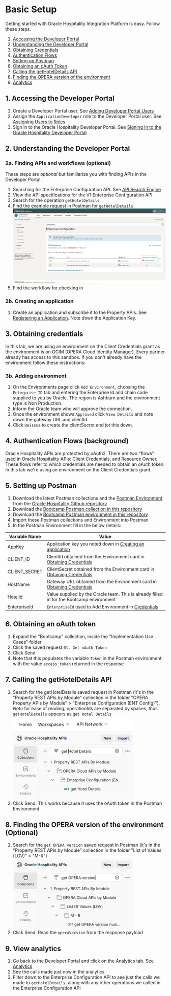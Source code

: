 # Basic Setup

Getting started with Oracle Hospitality Integration Platform is easy.  Follow these steps.

1. [Accessing the Developer Portal](#1-accessing-the-developer-portal)
2. [Understanding the Developer Portal](#2-understanding-the-developer-portal)
3. [Obtaining Credentials](#3-obtaining-credentials)
4. [Authentication Flows](#4-authentication-flows-background)
5. [Setting up Postman](#5-setting-up-postman)
6. [Obtaining an oAuth Token](#6-obtaining-an-oauth-token)
7. [Calling the getHotelDetails API](#7-calling-the-gethoteldetails-api)
8. [Finding the OPERA version of the environment](#8-finding-the-opera-version-of-the-environment-optional)
9. [Analytics](#9-view-analytics)

## 1. Accessing the Developer Portal

1. Create a Developer Portal user.  See [Adding Developer Portal Users](https://docs.oracle.com/en/industries/hospitality/integration-platform/ohipu/t_getting_started_for_partners.htm#OHIPU-AddingUsers-3E28413A)
2. Assign the `ApplicationDeveloper` role to the Developer Portal user.  See [Assigning Users to Roles](https://docs.oracle.com/en/industries/hospitality/integration-platform/ohipu/t_getting_started_for_partners.htm#OHIPU-AssigningUsersToRoles-879F91FD)
3. Sign in to the Oracle Hospitality Developer Portal.  See [Signing In to the Oracle Hospitality Developer Portal](https://docs.oracle.com/en/industries/hospitality/integration-platform/ohipu/t_getting_started_for_partners.htm#OHIPU-SigningInToTheDeveloperPortal-DC32FEE5)

## 2. Understanding the Developer Portal

### 2a. Finding APIs and workflows (optional)

These steps are *optional* but familiarize you with finding APIs in the Developer Portal.

1. Searching for the Enterprise Configuration API.  See [API Search Engine](https://docs.oracle.com/en/industries/hospitality/integration-platform/ohipu/ch_discover_and_subscribe_to_APIs.htm#OHIPU-APISearchEngine-3C569607)
2. View the API specifications for the V1 Enterprise Configuration API
3. Search for the operation `getHotelDetails`
4. Find the example request in Postman for `getHotelDetails` ![alt text](images/getting_started_2_4.png "screenshot of Oracle Hospitality Integration Platform developer portal searching for getHotelDetails highlighting the method to get to the Postman sample")
5. Find the workflow for checking in

### 2b. Creating an application

1. Create an application and subscribe it to the Property APIs.  See [Registering an Application](https://docs.oracle.com/en/industries/hospitality/integration-platform/ohipu/c_register_and_manage_applications.htm#OHIPU-CreatingAnApplication-D59E4A5D).  Note down the Application Key.

## 3. Obtaining credentials

In this lab, we are using an environment on the Client Credentials grant as the environment is on OCIM (OPERA Cloud Identity Manager). Every partner already has access to this sandbox.  If you don't already have the environment follow these instructions:

### 3b. Adding environment

1. On the Environments page click `Add Environment`, choosing the `Enterprise ID` tab and entering the Enterprise Id and chain code supplied to you by Oracle. The region is Ashburn and the environment type is Non Production.
2. Inform the Oracle team who will approve the connection.
3. Once the environment shows `Approved` click `View Details` and note down the gateway URL and clientId.
4. Click `Reissue` to create the clientSecret and jot this down.

## 4. Authentication Flows (background)

Oracle Hospitality APIs are protected by oAuth2.  There are two "flows" used in Oracle Hospitality APIs: Client Credentials, and Resource Owner.  These flows refer to which credentials are needed to obtain an oAuth token.  In this lab we're using an environment on the Client Credentials grant.

## 5. Setting up Postman

1. Download the latest Postman collections and the [Postman Environment](https://github.com/oracle/hospitality-api-docs/blob/main/postman-collections/oracle-hospitality-property.postman_environment.json) from the [Oracle Hospitality Github repository](https://github.com/oracle/hospitality-api-docs/tree/main/postman-collections)
2. Download the [Bootcamp Postman collection in this repository](Bootcamp_Reseller.postman_collection.json)
3. Download the [Bootcamp Postman environment in this repository](Bootcamp_Reseller.postman_environment.json)
4. Import these Postman collections and Environment into Postman
5. In the Postman Environment fill in the below details:

| **Variable Name** | **Value** |
| --- | --- |
| AppKey | Application key you noted down in [Creating an application](#2b-creating-an-application) |
| CLIENT_ID | ClientId obtained from the Environment card in [Obtaining Credentials](#3-obtaining-credentials) |
| CLIENT_SECRET | ClientSecret obtained from the Environment card in [Obtaining Credentials](#3-obtaining-credentials) |
| HostName | Gateway URL obtained from the Environment card in [Obtaining Credentials](#3-obtaining-credentials) |
| HotelId | Value supplied by the Oracle team.  This is already filled in for the Bootcamp environment |
| EnterpriseId | `EnterpriseId` used to Add Environment in [Credentials](#3-obtaining-credentials) |

## 6. Obtaining an oAuth token

1. Expand the "Bootcamp" collection, inside the "Implementation Use Cases" folder
2. Click the saved request `01. Get oAuth Token`
3. Click Send
4. Note that this populates the variable `Token` in the Postman environment with the value `access_token` returned in the response

## 7. Calling the getHotelDetails API

1. Search for the getHotelDetails saved request in Postman (it's in the "Property REST APIs by Module" collection in the folder "OPERA Property APIs by Module" > "Enterprise Configuration (ENT Config)").  *Note* for ease of reading, operationIds are separated by spaces, thus `getHotelDetails` appears as `get Hotel Details` ![alt text](images/getting_started_7_1.png "Searching for get Hotel Details in the Postman collections")
2. Click Send.  This works because it uses the oAuth token in the Postman Environment

## 8. Finding the OPERA version of the environment (Optional)

1. Search for the `get OPERA version` saved request in Postman (it's in the "Property REST APIs by Module" collection in the folder "List of Values (LOV)" > "M-R") ![alt text](images/getting_started_8_1.png "Searching for get OPERA version in the Postman collections")
2. Click Send.  Read the `operaVersion` from the response payload

## 9. View analytics

1. Go back to the Developer Portal and click on the Analytics tab.  See [Analytics](https://docs.oracle.com/en/industries/hospitality/integration-platform/ohipu/c_analytics.htm#OHIPU-Analytics-EC725F0D)
2. See the calls made just now in the analytics
3. Filter down to the Enterprise Configuration API to see just the calls we made to `getHotelDetails`, along with any other operations we called in the Enterprise Configuration API

